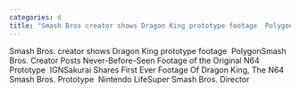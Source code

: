 ```yaml
---
categories: d
title: "Smash Bros creator shows Dragon King prototype footage  Polygon"
---
```

Smash Bros. creator shows Dragon King prototype footage&nbsp;&nbsp;PolygonSmash Bros. Creator Posts Never-Before-Seen Footage of the Original N64 Prototype&nbsp;&nbsp;IGNSakurai Shares First Ever Footage Of Dragon King, The N64 Smash Bros. Prototype&nbsp;&nbsp;Nintendo LifeSuper Smash Bros. Director
